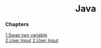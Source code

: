 <h1><center>Java</center></h1>
<h3>Chapters</h3>
<a href="https://github.com/balraj73554/Java/blob/main/swapTwoVariables.java" target="_blank" alt="Page Not Found">1.Swap two variable</a><br>
<a href="https://github.com/balraj73554/Java/blob/main/userInput.java" target="_blank" alt="Page Not Found">2.User Input</a>
<a href="" target="_blank" alt="Page Not Found">2.User Input</a>
